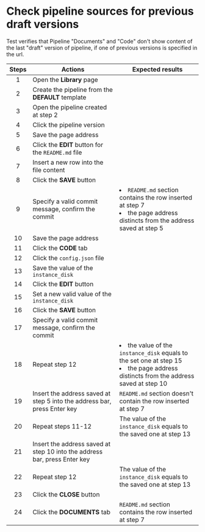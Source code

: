 # Check pipeline sources for previous draft versions

Test verifies that Pipeline "Documents" and "Code" don't show content of the last "draft" version of pipeline, if one of previous versions is specified in the url.

| Steps | Actions | Expected results |
| :---: | --- | --- |
| 1 | Open the **Library** page | |
| 2 | Create the pipeline from the **DEFAULT** template | |
| 3 | Open the pipeline created at step 2 | |
| 4 | Click the pipeline version | |
| 5 | Save the page address | |
| 6 | Click the **EDIT** button for the `README.md` file | |
| 7 | Insert a new row into the file content | |
| 8 | Click the **SAVE** button | |
| 9 | Specify a valid commit message, confirm the commit | <li> `README.md` section contains the row inserted at step 7 <li> the page address distincts from the address saved at step 5 |
| 10 | Save the page address | |
| 11 | Click the **CODE** tab | |
| 12 | Click the `config.json` file | |
| 13 | Save the value of the `instance_disk` | |
| 14 | Click the **EDIT** button | |
| 15 | Set a new valid value of the `instance_disk` | |
| 16 | Click the **SAVE** button | |
| 17 | Specify a valid commit message, confirm the commit | |
| 18 | Repeat step 12 | <li> the value of the `instance_disk` equals to the set one at step 15 <li> the page address distincts from the address saved at step 10 |
| 19 | Insert the address saved at step 5 into the address bar, press Enter key | `README.md` section doesn't contain the row inserted at step 7 |
| 20 | Repeat steps 11-12 | The value of the `instance_disk` equals to the saved one at step 13 |
| 21 | Insert the address saved at step 10 into the address bar, press Enter key | |
| 22 | Repeat step 12 | The value of the `instance_disk` equals to the saved one at step 13 |
| 23 | Click the **CLOSE** button | |
| 24 | Click the **DOCUMENTS** tab | `README.md` section contains the row inserted at step 7 |